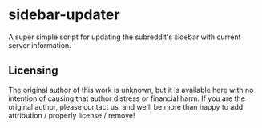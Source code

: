 # sidebar-updater
A super simple script for updating the subreddit's sidebar with current server information.

## Licensing
The original author of this work is unknown, but it is available here with no intention of causing that author distress or financial harm. If you are the original author, please contact us, and we'll be more than happy to add attribution / properly license / remove!
